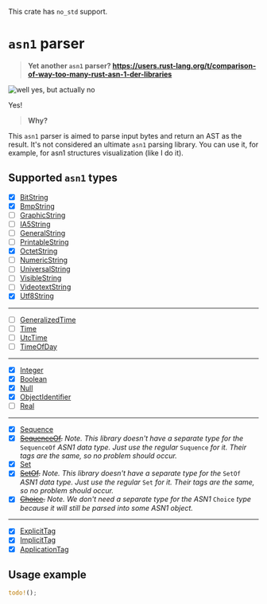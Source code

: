 
This crate has `no_std` support.

# `asn1` parser

> **Yet another `asn1` parser? https://users.rust-lang.org/t/comparison-of-way-too-many-rust-asn-1-der-libraries**

![well yes, but actually no](https://i.imgflip.com/8789zm.jpg)

Yes!

> **Why?**

This `asn1` parser is aimed to parse input bytes and return an AST as the result. It's not considered an ultimate `asn1` parsing library. You can use it, for example, for asn1 structures visualization (like I do it).

## Supported `asn1` types

- [X] [BitString](https://www.oss.com/asn1/resources/asn1-made-simple/asn1-quick-reference/bitstring.html)
- [X] [BmpString](https://www.oss.com/asn1/resources/asn1-made-simple/asn1-quick-reference/bmpstring.html)
- [ ] [GraphicString](https://www.oss.com/asn1/resources/asn1-made-simple/asn1-quick-reference/graphicstring.html)
- [ ] [IA5String](https://www.oss.com/asn1/resources/asn1-made-simple/asn1-quick-reference/ia5string.html)
- [ ] [GeneralString](https://www.oss.com/asn1/resources/asn1-made-simple/asn1-quick-reference/generalstring.html)
- [ ] [PrintableString](https://www.oss.com/asn1/resources/asn1-made-simple/asn1-quick-reference/printablestring.html)
- [X] [OctetString](https://www.oss.com/asn1/resources/asn1-made-simple/asn1-quick-reference/octetstring.html)
- [ ] [NumericString](https://www.oss.com/asn1/resources/asn1-made-simple/asn1-quick-reference/numericstring.html)
- [ ] [UniversalString](https://www.oss.com/asn1/resources/asn1-made-simple/asn1-quick-reference/universalstring.html)
- [ ] [VisibleString](https://www.oss.com/asn1/resources/asn1-made-simple/asn1-quick-reference/visiblestring.html)
- [ ] [VideotextString](https://www.oss.com/asn1/resources/asn1-made-simple/asn1-quick-reference/videotexstring.html)
- [X] [Utf8String](https://www.oss.com/asn1/resources/asn1-made-simple/asn1-quick-reference/utf8string.html)

---

- [ ] [GeneralizedTime](https://www.oss.com/asn1/resources/asn1-made-simple/asn1-quick-reference/generalizedtime.html)
- [ ] [Time](https://www.oss.com/asn1/resources/asn1-made-simple/asn1-quick-reference/time.html)
- [ ] [UtcTime](https://www.oss.com/asn1/resources/asn1-made-simple/asn1-quick-reference/utctime.html)
- [ ] [TimeOfDay](https://www.oss.com/asn1/resources/asn1-made-simple/asn1-quick-reference/timeofday.html)

---

- [X] [Integer](https://www.oss.com/asn1/resources/asn1-made-simple/asn1-quick-reference/integer.html)
- [X] [Boolean](https://www.oss.com/asn1/resources/asn1-made-simple/asn1-quick-reference/boolean.html)
- [X] [Null](https://www.oss.com/asn1/resources/asn1-made-simple/asn1-quick-reference/null.html)
- [X] [ObjectIdentifier](https://learn.microsoft.com/en-us/windows/win32/seccertenroll/about-object-identifier)
- [ ] [Real](https://www.oss.com/asn1/resources/asn1-made-simple/asn1-quick-reference/real.html)

---

- [X] [Sequence](https://www.oss.com/asn1/resources/asn1-made-simple/asn1-quick-reference/sequence.html)
- [X] ~~[SequenceOf](https://www.oss.com/asn1/resources/asn1-made-simple/asn1-quick-reference/sequenceof.html).~~ _Note. This library doesn't have a separate type for the_ `SequenceOf` _ASN1 data type. Just use the regular_ `Suquence` _for it. Their tags are the same, so no problem should occur._
- [X] [Set](https://www.oss.com/asn1/resources/asn1-made-simple/asn1-quick-reference/set.html)
- [X] ~~[SetOf](https://www.oss.com/asn1/resources/asn1-made-simple/asn1-quick-reference/setof.html).~~ _Note. This library doesn't have a separate type for the_ `SetOf` _ASN1 data type. Just use the regular_ `Set` _for it. Their tags are the same, so no problem should occur._
- [X] ~~[Choice](https://www.oss.com/asn1/resources/asn1-made-simple/asn1-quick-reference/choice.html).~~ _Note. We don't need a separate type for the ASN1_ `Choice` _type because it will still be parsed into some ASN1 object._

---

- [X] [ExplicitTag](https://www.oss.com/asn1/resources/asn1-made-simple/asn1-quick-reference/asn1-tags.html)
- [X] [ImplicitTag](https://www.oss.com/asn1/resources/asn1-made-simple/asn1-quick-reference/asn1-tags.html)
- [X] [ApplicationTag](https://www.oss.com/asn1/resources/asn1-made-simple/asn1-quick-reference/asn1-tags.html)

## Usage example

```rust
todo!();
```